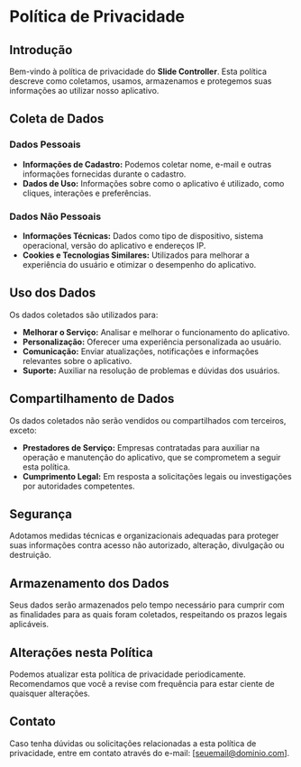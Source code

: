 # Política de Privacidade

## Introdução

Bem-vindo à política de privacidade do **Slide Controller**. Esta política descreve como coletamos, usamos, armazenamos e protegemos suas informações ao utilizar nosso aplicativo.

## Coleta de Dados

### Dados Pessoais
- **Informações de Cadastro:** Podemos coletar nome, e-mail e outras informações fornecidas durante o cadastro.
- **Dados de Uso:** Informações sobre como o aplicativo é utilizado, como cliques, interações e preferências.

### Dados Não Pessoais
- **Informações Técnicas:** Dados como tipo de dispositivo, sistema operacional, versão do aplicativo e endereços IP.
- **Cookies e Tecnologias Similares:** Utilizados para melhorar a experiência do usuário e otimizar o desempenho do aplicativo.

## Uso dos Dados

Os dados coletados são utilizados para:
- **Melhorar o Serviço:** Analisar e melhorar o funcionamento do aplicativo.
- **Personalização:** Oferecer uma experiência personalizada ao usuário.
- **Comunicação:** Enviar atualizações, notificações e informações relevantes sobre o aplicativo.
- **Suporte:** Auxiliar na resolução de problemas e dúvidas dos usuários.

## Compartilhamento de Dados

Os dados coletados não serão vendidos ou compartilhados com terceiros, exceto:
- **Prestadores de Serviço:** Empresas contratadas para auxiliar na operação e manutenção do aplicativo, que se comprometem a seguir esta política.
- **Cumprimento Legal:** Em resposta a solicitações legais ou investigações por autoridades competentes.

## Segurança

Adotamos medidas técnicas e organizacionais adequadas para proteger suas informações contra acesso não autorizado, alteração, divulgação ou destruição.

## Armazenamento dos Dados

Seus dados serão armazenados pelo tempo necessário para cumprir com as finalidades para as quais foram coletados, respeitando os prazos legais aplicáveis.

## Alterações nesta Política

Podemos atualizar esta política de privacidade periodicamente. Recomendamos que você a revise com frequência para estar ciente de quaisquer alterações.

## Contato

Caso tenha dúvidas ou solicitações relacionadas a esta política de privacidade, entre em contato através do e-mail: [seuemail@dominio.com].

